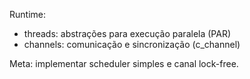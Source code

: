Runtime:

- threads: abstrações para execução paralela (PAR)
- channels: comunicação e sincronização (c_channel)

Meta: implementar scheduler simples e canal lock-free.
